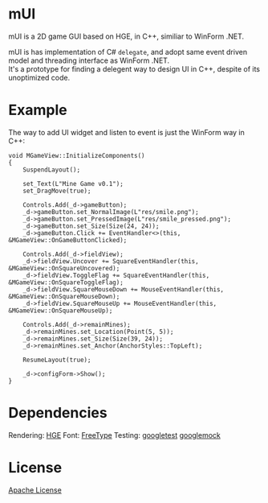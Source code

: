 mUI
===

mUI is a 2D game GUI based on HGE, in C++, similiar to WinForm .NET.

mUI is has implementation of C# `delegate`, and adopt same event driven model and threading interface as WinForm .NET.  
It's a prototype for finding a delegent way to design UI in C++, despite of its unoptimized code.

Example
====

The way to add UI widget and listen to event is just the WinForm way in C++:

    void MGameView::InitializeComponents()
    {
        SuspendLayout();
    
        set_Text(L"Mine Game v0.1");
        set_DragMove(true);
    
        Controls.Add(_d->gameButton);
        _d->gameButton.set_NormalImage(L"res/smile.png");
        _d->gameButton.set_PressedImage(L"res/smile_pressed.png");
        _d->gameButton.set_Size(Size(24, 24));
        _d->gameButton.Click += EventHandler<>(this, &MGameView::OnGameButtonClicked);
    
        Controls.Add(_d->fieldView);
        _d->fieldView.Uncover += SquareEventHandler(this, &MGameView::OnSquareUncovered);
        _d->fieldView.ToggleFlag += SquareEventHandler(this, &MGameView::OnSquareToggleFlag);
        _d->fieldView.SquareMouseDown += MouseEventHandler(this, &MGameView::OnSquareMouseDown);
        _d->fieldView.SquareMouseUp += MouseEventHandler(this, &MGameView::OnSquareMouseUp);
    
        Controls.Add(_d->remainMines);
        _d->remainMines.set_Location(Point(5, 5));
        _d->remainMines.set_Size(Size(39, 24));
        _d->remainMines.set_Anchor(AnchorStyles::TopLeft);
    
        ResumeLayout(true);

        _d->configForm->Show();
    }

Dependencies
====

Rendering: [HGE](http://hge.relishgames.com/)
Font:      [FreeType](http://www.freetype.org/)
Testing:   [googletest](https://code.google.com/p/googletest/)
           [googlemock](http://code.google.com/p/googlemock/)
           
License
====
[Apache License](http://www.apache.org/licenses/LICENSE-2.0)
